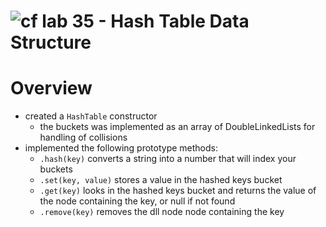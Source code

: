 ![cf](http://i.imgur.com/7v5ASc8.png) lab 35 - Hash Table Data Structure
====

# Overview
* created a `HashTable` constructor
  * the buckets was implemented as an array of DoubleLinkedLists for handling of collisions
* implemented the following prototype methods:
  * `.hash(key)` converts a string into a number that will index your buckets
  * `.set(key, value)` stores a value in the hashed keys bucket
  * `.get(key)` looks in the hashed keys bucket and returns the value of the node containing the key, or null if not found
  * `.remove(key)` removes the dll node node containing the key
